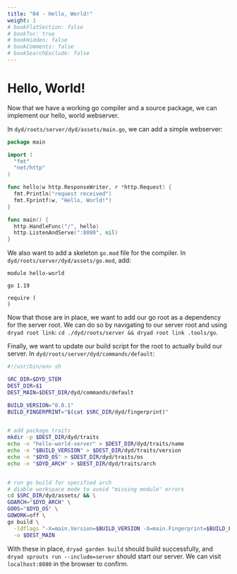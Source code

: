 ```yaml
---
title: "04 - Hello, World!"
weight: 1
# bookFlatSection: false
# bookToc: true
# bookHidden: false
# bookComments: false
# bookSearchExclude: false
---
```


# Hello, World!

Now that we have a working go compiler and a source package, we can implement our hello, world webserver.

In `dyd/roots/server/dyd/assets/main.go`, we can add a simple webserver:

```go
package main

import (
  "fmt"
  "net/http"
)

func hello(w http.ResponseWriter, r *http.Request) {
  fmt.Println("request received")
  fmt.Fprintf(w, "Hello, World!")
}

func main() {
  http.HandleFunc("/", hello)
  http.ListenAndServe(":8080", nil)
}

```

We also want to add a skeleton `go.mod` file for the compiler.  In `dyd/roots/server/dyd/assets/go.mod`, add:

```
module hello-world

go 1.19

require (
)

```

Now that those are in place, we want to add our go root as a dependency for the server root.  We can do so by navigating to our server root and using `dryad root link`: `cd ./dyd/roots/server && dryad root link .tools/go`.

Finally, we want to update our build script for the root to actually build our server.  In `dyd/roots/server/dyd/commands/default`:

```sh
#!/usr/bin/env sh

SRC_DIR=$DYD_STEM
DEST_DIR=$1
DEST_MAIN=$DEST_DIR/dyd/commands/default

BUILD_VERSION="0.0.1"
BUILD_FINGERPRINT="$(cat $SRC_DIR/dyd/fingerprint)"


# add package traits
mkdir -p $DEST_DIR/dyd/traits
echo -n "hello-world-server" > $DEST_DIR/dyd/traits/name
echo -n "$BUILD_VERSION" > $DEST_DIR/dyd/traits/version
echo -n "$DYD_OS" > $DEST_DIR/dyd/traits/os
echo -n "$DYD_ARCH" > $DEST_DIR/dyd/traits/arch


# run go build for specified arch
# diable workspace mode to avoid "missing module" errors
cd $SRC_DIR/dyd/assets/ && \
GOARCH="$DYD_ARCH" \
GOOS="$DYD_OS" \
GOWORK=off \
go build \
  -ldflags "-X=main.Version=$BUILD_VERSION -X=main.Fingerprint=$BUILD_FINGERPRINT" \
  -o $DEST_MAIN

```

With these in place, `dryad garden build` should build successfully, and `dryad sprouts run --include=server` should start our server.  We can visit `localhost:8080` in the browser to confirm.


